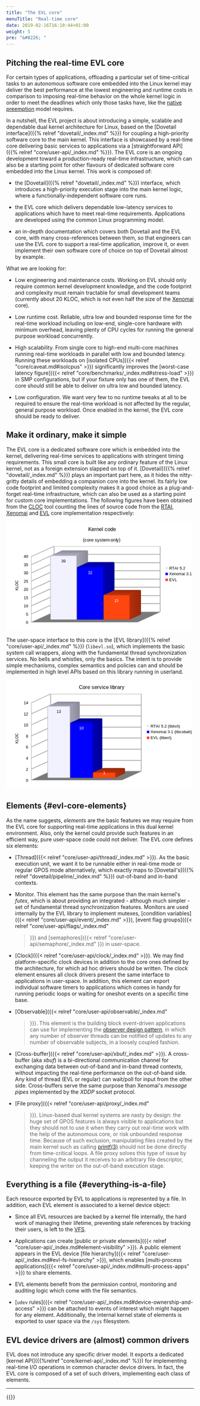 ```yaml
---
title: "The EVL core"
menuTitle: "Real-time core"
date: 2019-02-16T16:10:44+01:00
weight: 5
pre: "&#8226; "
---
```


## Pitching the real-time EVL core

For certain types of applications, offloading a particular set of
time-critical tasks to an autonomous software core embedded into the
Linux kernel may deliver the best performance at the lowest
engineering and runtime costs in comparison to imposing real-time
behavior on the whole kernel logic in order to meet the deadlines
which only those tasks have, like the [native
preemption](https://wiki.linuxfoundation.org/realtime/rtl/blog) model
requires.

In a nutshell, the EVL project is about introducing a simple, scalable
and dependable dual kernel architecture for Linux, based on the
[Dovetail interface]({{% relref "dovetail/_index.md" %}}) for coupling
a high-priority software core to the main kernel. This interface is
showcased by a real-time core delivering basic services to
applications via a [straightforward API]({{% relref
"core/user-api/_index.md" %}}). The EVL core is an ongoing development
toward a production-ready real-time infrastructure, which can also be a
starting point for other flavours of dedicated software core embedded
into the Linux kernel. This work is composed of:

- the [Dovetail]({{% relref "dovetail/_index.md" %}}) interface, which
  introduces a high-priority execution stage into the main kernel
  logic, where a functionally-independent software core runs.

- the EVL core which delivers dependable low-latency services to
  applications which have to meet real-time requirements. Applications
  are developed using the common Linux programming model.

- an in-depth documentation which covers both Dovetail and the EVL
  core, with many cross-references between them, so that engineers can
  use the EVL core to support a real-time application, improve it, or
  even implement their own software core of choice on top of Dovetail
  almost by example.

What we are looking for:

- Low engineering and maintenance costs. Working on EVL should only
  require common kernel development knowledge, and the code footprint
  and complexity must remain tractable for small development teams
  (currently about 20 KLOC, which is not even half the size of the
  [Xenomai](https://xenomai.org/) core).

- Low runtime cost. Reliable, ultra low and bounded response time for
  the real-time workload including on low-end, single-core hardware
  with minimum overhead, leaving plenty of CPU cycles for running the
  general purpose workload concurrently.

- High scalability. From single core to high-end multi-core machines
  running real-time workloads in parallel with low and bounded
  latency. Running these workloads on [isolated CPUs]({{< relref
  "core/caveat.md#isolcpus" >}}) significantly improves the
  [worst-case latency figure]({{< relref
  "core/benchmarks/_index.md#stress-load" >}}) in SMP configurations,
  but if your fixture only has one of them, the EVL core should still
  be able to deliver on ultra low and bounded latency.

- Low configuration. We want very few to no runtime tweaks at all to
  be required to ensure the real-time workload is not affected by the
  regular, general purpose workload. Once enabled in the kernel, the
  EVL core should be ready to deliver.

## Make it ordinary, make it simple

The EVL core is a dedicated software core which is embedded into the
kernel, delivering real-time services to applications with stringent
timing requirements. This small core is built like any ordinary
feature of the Linux kernel, not as a foreign extension slapped on top
of it.  [Dovetail]({{% relref "dovetail/_index.md" %}}) plays an
important part here, as it hides the nitty-gritty details of embedding
a companion core into the kernel. Its fairly low code footprint and
limited complexity makes it a good choice as a plug-and-forget
real-time infrastructure, which can also be used as a starting point
for custom core implementations. The following figures have been
obtained from the [CLOC](https://github.com/AlDanial/cloc) tool
counting the lines of source code from the [RTAI](http://rtai.org),
[Xenomai](https://xenomai.org) and [EVL](https://evlproject.org) core
implementation respectively:

![Alt text](/images/kloc-core.png "EVL kernel code footprint")

The user-space interface to this core is the [EVL library]({{% relref
"core/user-api/_index.md" %}}) (`libevl.so`), which implements the
basic system call wrappers, along with the fundamental thread
synchronization services. No bells and whistles, only the basics. The
intent is to provide simple mechanisms, complex semantics and policies
can and should be implemented in high level APIs based on this library
running in userland.

![Alt text](/images/kloc-user.png "EVL user code footprint")

## Elements {#evl-core-elements}

As the name suggests, _elements_ are the basic features we may require
from the EVL core for supporting real-time applications in this dual
kernel environment. Also, only the kernel could provide such features
in an efficient way, pure user-space code could not deliver. The EVL
core defines six elements:

- [Thread]({{< relref "core/user-api/thread/_index.md" >}}). As the
  basic execution unit, we want it to be runnable either in real-time
  mode or regular GPOS mode alternatively, which exactly maps to
  [Dovetail's]({{% relref "dovetail/pipeline/_index.md" %}}) out-of-band
  and in-band contexts.

- Monitor. This element has the same purpose than the main kernel's
  _futex_, which is about providing an integrated - although much
  simpler - set of fundamental thread synchronization features. Monitors
  are used internally by the EVL library to implement mutexes, [condition
  variables]({{< relref "core/user-api/event/_index.md" >}}), [event
  flag groups]({{< relref "core/user-api/flags/_index.md"
  >}}) and [semaphores]({{< relref "core/user-api/semaphore/_index.md"
  >}}) in user-space.

- [Clock]({{< relref "core/user-api/clock/_index.md" >}}). We may find
  platform-specific clock devices in addition to the core ones defined
  by the architecture, for which ad hoc drivers should be written. The
  clock element ensures all clock drivers present the same interface to
  applications in user-space. In addition, this element can export
  individual software timers to applications which comes in handy for
  running periodic loops or waiting for oneshot events on a specific
  time base.

- [Observable]({{< relref "core/user-api/observable/_index.md"
  >}}). This element is the building block event-driven applications
  can use for implementing the [observer design
  pattern](https://en.wikipedia.org/wiki/Observer_pattern), in which
  any number of observer threads can be notified of updates to any
  number of observable subjects, in a loosely coupled fashion.

- [Cross-buffer]({{< relref "core/user-api/xbuf/_index.md" >}}). A
  cross-buffer (aka _xbuf_) is a bi-directional communication channel
  for exchanging data between out-of-band and in-band thread contexts,
  without impacting the real-time performance on the out-of-band side.
  Any kind of thread (EVL or regular) can wait/poll for input from the
  other side. Cross-buffers serve the same purpose than Xenomai's
  _message pipes_ implemented by the _XDDP_ socket protocol.

- [File proxy]({{< relref "core/user-api/proxy/_index.md"
  >}}). Linux-based dual kernel systems are nasty by design: the huge
  set of GPOS features is always visible to applications but they should
  not to use it when they carry out real-time work with the help of the
  autonomous core, or risk unbounded response time. Because of such
  exclusion, manipulating files created by the main kernel such as
  calling [printf(3)](http://man7.org/linux/man-pages/man3/printf.3.html)
  should not be done directly from time-critical loops. A file proxy
  solves this type of issue by channeling the output it receives to an
  arbitrary file descriptor, keeping the writer on the out-of-band
  execution stage.

## Everything is a file {#everything-is-a-file}

Each resource exported by EVL to applications is represented by a
file. In addition, each EVL element is associated to a kernel device
object:

- Since all EVL resources are backed by a kernel file internally, the
  hard work of managing their lifetime, preventing stale references by
  tracking their users, is left to the
  [VFS](https://www.kernel.org/doc/Documentation/filesystems/vfs.txt).

- Applications can create [public or private elements]({{< relref
  "core/user-api/_index.md#element-visibility" >}}). A public element
  appears in the EVL device [file hierarchy]({{< relref
  "core/user-api/_index.md#evl-fs-hierarchy" >}}), which enables
  [multi-process applications]({{< relref
  "core/user-api/_index.md#multi-process-apps" >}}) to share elements.

- EVL elements benefit from the permission control, monitoring and
  auditing logic which come with the file semantics.

- [`udev` rules]({{< relref
  "core/user-api/_index.md#device-ownership-and-access" >}}) can be attached to
  events of interest which might happen for any element. Additionally,
  the internal kernel state of elements is exported to user space via
  the `/sys` filesystem.

## EVL device drivers are (almost) common drivers

EVL does not introduce any specific driver model. It exports a
dedicated [kernel API]({{%relref "core/kernel-api/_index.md" %}}) for
implementing real-time I/O operations in common character device
drivers. In fact, the EVL core is composed of a set of such drivers,
implementing each class of elements.

---

{{<lastmodified>}}
